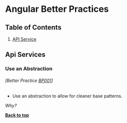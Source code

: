# Angular Better Practices

## Table of Contents

1. [API Service](https://github.com/bob-fornal/better-practices/Angular/README.md#api-services)

## Api Services

### Use an Abstraction
###### [Better Practice [BP001](#best-practice-bp001)]

  - Use an abstraction to allow for cleaner base patterns.

  *Why?*
  
  **[Back to top](#table-of-contents)**
  

